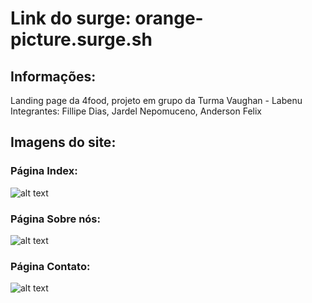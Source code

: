 # Link do surge: orange-picture.surge.sh

## Informações:
Landing page da 4food, projeto em grupo da Turma Vaughan - Labenu
Integrantes: Fillipe Dias, Jardel Nepomuceno, Anderson Felix

## Imagens do site:
### Página Index:
![alt text](https://i.postimg.cc/hPdzKdDm/Screenshot-2022-01-06-at-16-55-49-Projeto-Landing-Page.png)

### Página Sobre nós:
![alt text](https://i.postimg.cc/3Ng6njVG/PROEJTO.png)

### Página Contato:
![alt text](https://i.postimg.cc/QtT17VBk/Captura-da-pagina-Contato.jpg)
